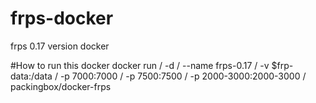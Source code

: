 # frps-docker
frps 0.17 version docker

#How to run this docker
docker run /
    -d /
    --name frps-0.17 /
    -v $frp-data:/data /
    -p 7000:7000 /
    -p 7500:7500 /
    -p 2000-3000:2000-3000 /
    packingbox/docker-frps

